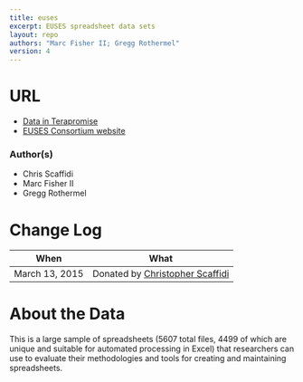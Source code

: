 ```yaml
---
title: euses
excerpt: EUSES spreadsheet data sets
layout: repo
authors: "Marc Fisher II; Gregg Rothermel"
version: 4
---
```


# URL
  * [Data in Terapromise](https://terapromise.csc.ncsu.edu:8443/svn/repo/spreadsheet/euses)
  * [EUSES Consortium website](http://eusesconsortium.org/)

### Author(s)

* Chris Scaffidi
* Marc Fisher II 
* Gregg Rothermel

# Change Log

When | What
---- | ----
March 13, 2015| Donated by [Christopher Scaffidi](/repo/people/data-donors/promise4.html)


# About the Data

This is a large sample of spreadsheets (5607 total files, 4499 of which are unique and suitable 
for automated processing in Excel) that researchers can use to evaluate their methodologies and 
tools for creating and maintaining spreadsheets.